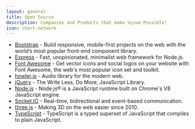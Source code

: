 ```yaml
---
layout: general
title: Open Source
description: Companies and Products that make Vysum Possible!
icon: chart-network
---
```

* [Bootstrap](https://getbootstrap.com) - Build responsive, mobile-first projects on the web with the world’s most popular front-end component library.
* [Express](https://expressjs.com) - Fast, unopinionated, minimalist web framework for Node.js.
* [Font Awesome](https://fontawesome.com) - Get vector icons and social logos on your website with Font Awesome, the web's most popular icon set and toolkit.
* [howler.js](https://howlerjs.com) - Audio library for the modern web.
* [jQuery](https://jquery.com) - The Write Less, Do More, JavaScript Library.
* [Node.js](https://nodejs.org/en/) - Node.js® is a JavaScript runtime built on Chrome's V8 JavaScript engine.
* [Socket.IO](https://socket.io) - Real-time, bidirectional and event-based communication.
* [three.js](https://threejs.org) - Making 3D on the web easier since 2010.
* [TypeScript](https://www.typescriptlang.org) - TypeScript is a typed superset of JavaScript that compiles to plain JavaScript.